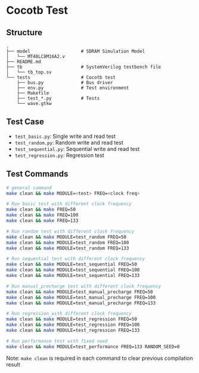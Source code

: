 # Cocotb Test

## Structure

```text
.
├── model                   # SDRAM Simulation Model
│   └── MT48LC8M16A2.v
├── README.md
├── tb                      # SystemVerilog testbench file
│   └── tb_top.sv
└── tests                   # Cocotb test
    ├── bus.py              # Bus driver
    ├── env.py              # Test environment
    ├── Makefile
    ├── test_*.py           # Tests
    └── wave.gtkw

```

## Test Case

- `test_basic.py`: Single write and read test
- `test_random.py`: Random write and read test
- `test_sequential.py`: Sequential write and read test
- `test_regression.py`: Regression test

## Test Commands

```bash
# general command
make clean && make MODULE=<test> FREQ=<clock freq>

# Run basic test with different clock frequency
make clean && make FREQ=50
make clean && make FREQ=100
make clean && make FREQ=133

# Run random test with different clock frequency
make clean && make MODULE=test_random FREQ=50
make clean && make MODULE=test_random FREQ=100
make clean && make MODULE=test_random FREQ=133

# Run sequential test with different clock frequency
make clean && make MODULE=test_sequential FREQ=50
make clean && make MODULE=test_sequential FREQ=100
make clean && make MODULE=test_sequential FREQ=133

# Run manual_precharge test with different clock frequency
make clean && make MODULE=test_manual_precharge FREQ=50
make clean && make MODULE=test_manual_precharge FREQ=100
make clean && make MODULE=test_manual_precharge FREQ=133

# Run regression with different clock frequency
make clean && make MODULE=test_regression FREQ=50
make clean && make MODULE=test_regression FREQ=100
make clean && make MODULE=test_regression FREQ=133

# Run performance test with fixed seed
make clean && make MODULE=test_performance FREQ=133 RANDOM_SEED=0
```



Note: `make clean` is required in each command to clear previous compilation result